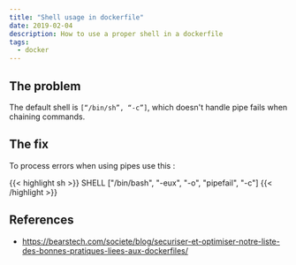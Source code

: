 ```yaml
---
title: "Shell usage in dockerfile"
date: 2019-02-04
description: How to use a proper shell in a dockerfile
tags:
  - docker
---
```


## The problem

The default shell is `[“/bin/sh”, “-c”]`, which doesn't handle pipe fails when chaining commands.

## The fix

To process errors when using pipes use this :

{{< highlight sh >}}
SHELL ["/bin/bash", "-eux", "-o", "pipefail", "-c"]
{{< /highlight >}}

## References

- https://bearstech.com/societe/blog/securiser-et-optimiser-notre-liste-des-bonnes-pratiques-liees-aux-dockerfiles/

